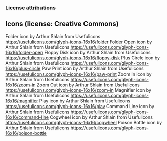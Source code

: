 ### License attributions


## Icons (license: Creative Commons)
Folder        icon by Arthur Shlain from Usefulicons  https://usefulicons.com/glyph-icons-16x16/folder
Folder Open   icon by Arthur Shlain from Usefulicons  https://usefulicons.com/glyph-icons-16x16/folder-open
Floppy Disk   icon by Arthur Shlain from Usefulicons  https://usefulicons.com/glyph-icons-16x16/floppy-disk
Plus Circle   icon by Arthur Shlain from Usefulicons  https://usefulicons.com/glyph-icons-16x16/plus-circle
Paw Print     icon by Arthur Shlain from Usefulicons  https://usefulicons.com/glyph-icons-16x16/paw-print
Zoom In       icon by Arthur Shlain from Usefulicons  https://usefulicons.com/glyph-icons-16x16/zoom-in
Zoom Out      icon by Arthur Shlain from Usefulicons  https://usefulicons.com/glyph-icons-16x16/zoom-in
Magnifier     icon by Arthur Shlain from Usefulicons  https://usefulicons.com/glyph-icons-16x16/magnifier
Play          icon by Arthur Shlain from Usefulicons  https://usefulicons.com/glyph-icons-16x16/play
Command Line  icon by Arthur Shlain from Usefulicons  https://usefulicons.com/glyph-icons-16x16/command-line
Cogwheel      icon by Arthur Shlain from Usefulicons  https://usefulicons.com/glyph-icons-16x16/cogwheel
Poison Bottle icon by Arthur Shlain from Usefulicons  https://usefulicons.com/glyph-icons-16x16/poison-bottle
